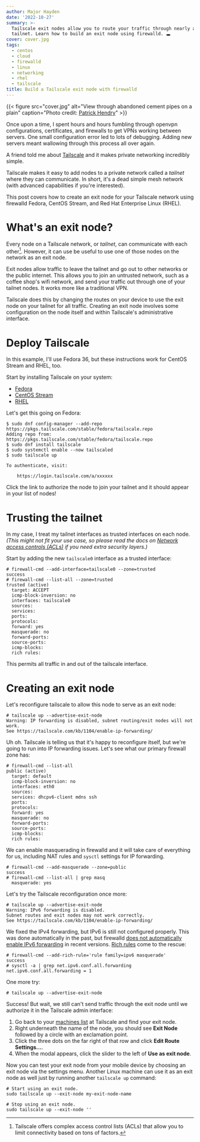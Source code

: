 ```yaml
---
author: Major Hayden
date: '2022-10-27'
summary: >-
  Tailscale exit nodes allow you to route your traffic through nearly any system in your
  tailnet. Learn how to build an exit node using firewalld. 🕳️
cover: cover.jpg
tags:
  - centos
  - cloud
  - firewalld
  - linux
  - networking
  - rhel
  - tailscale
title: Build a Tailscale exit node with firewalld
---
```


{{< figure 
    src="cover.jpg"
    alt="View through abandoned cement pipes on a plain" 
    caption="Photo credit: [Patrick Hendry](https://unsplash.com/photos/Tv5lpMsuvoI)"
    >}}

Once upon a time, I spent hours and hours fumbling through openvpn configurations, certificates, and firewalls to get VPNs working between servers.
One small configuration error led to lots of debugging.
Adding new servers meant wallowing through this process all over again.

A friend told me about [Tailscale] and it makes private networking incredibly simple.

Tailscale makes it easy to add nodes to a private network called a _tailnet_ where they can communicate.
In short, it's a dead simple mesh network (with advanced capabilities if you're interested).

This post covers how to create an exit node for your Tailscale network using firewalld Fedora, CentOS Stream, and Red Hat Enterprise Linux (RHEL).

[Tailscale]: https://tailscale.com/

# What's an exit node?

Every node on a Tailscale network, or _tailnet_, can communicate with each other[^acl].
However, it can use be useful to use one of those nodes on the network as an exit node.

Exit nodes allow traffic to leave the tailnet and go out to other networks or the public internet.
This allows you to join an untrusted network, such as a coffee shop's wifi network, and send your traffic out through one of your tailnet nodes.
It works more like a traditional VPN.

Tailscale does this by changing the routes on your device to use the exit node on your tailnet for all traffic.
Creating an exit node involves some configuration on the node itself and within Tailscale's administrative interface.

[^acl]: Tailscale offers complex access control lists (ACLs) that allow you to limit connectivity based on tons of factors.

# Deploy Tailscale

In this example, I'll use Fedora 36, but these instructions work for CentOS Stream and RHEL, too.

Start by installing Tailscale on your system:

* [Fedora](https://tailscale.com/download/linux/fedora)
* [CentOS Stream](https://tailscale.com/download/linux/centos-stream-9)
* [RHEL](https://tailscale.com/download/linux/rhel-9)

Let's get this going on Fedora:

```console
$ sudo dnf config-manager --add-repo https://pkgs.tailscale.com/stable/fedora/tailscale.repo
Adding repo from: https://pkgs.tailscale.com/stable/fedora/tailscale.repo
$ sudo dnf install tailscale
$ sudo systemctl enable --now tailscaled
$ sudo tailscale up

To authenticate, visit:

	https://login.tailscale.com/a/xxxxxx
```

Click the link to authorize the node to join your tailnet and it should appear in your list of nodes!

# Trusting the tailnet

In my case, I treat my tailnet interfaces as trusted interfaces on each node.
_(This might not fit your use case, so please read the docs on [Network access controls (ACLs)] if you need extra security layers.)_

Start by adding the new `tailscale0` interface as a trusted interface:

```console
# firewall-cmd --add-interface=tailscale0 --zone=trusted
success
# firewall-cmd --list-all --zone=trusted
trusted (active)
  target: ACCEPT
  icmp-block-inversion: no
  interfaces: tailscale0
  sources: 
  services: 
  ports: 
  protocols: 
  forward: yes
  masquerade: no
  forward-ports: 
  source-ports: 
  icmp-blocks: 
  rich rules: 
```

This permits all traffic in and out of the tailscale interface.

# Creating an exit node

Let's reconfigure tailscale to allow this node to serve as an exit node:

```console
# tailscale up --advertise-exit-node
Warning: IP forwarding is disabled, subnet routing/exit nodes will not work.
See https://tailscale.com/kb/1104/enable-ip-forwarding/
```

Uh oh.
Tailscale is telling us that it's happy to reconfigure itself, but we're going to run into IP forwarding issues.
Let's see what our primary firewall zone has:

```console
# firewall-cmd --list-all
public (active)
  target: default
  icmp-block-inversion: no
  interfaces: eth0
  sources: 
  services: dhcpv6-client mdns ssh
  ports: 
  protocols: 
  forward: yes
  masquerade: no
  forward-ports: 
  source-ports: 
  icmp-blocks: 
  rich rules: 
```

We can enable masquerading in firewalld and it will take care of everything for us, including NAT rules and `sysctl` settings for IP forwarding.

```console
# firewall-cmd --add-masquerade --zone=public
success
# firewall-cmd --list-all | grep masq
  masquerade: yes
```

Let's try the Tailscale reconfiguration once more:

```console
# tailscale up --advertise-exit-node
Warning: IPv6 forwarding is disabled.
Subnet routes and exit nodes may not work correctly.
See https://tailscale.com/kb/1104/enable-ip-forwarding/
```

We fixed the IPv4 forwarding, but IPv6 is still not configured properly.
This was done automatically in the past, but firewalld [does not automatically enable IPv6 forwarding] in recent versions.
[Rich rules] come to the rescue:

```console
# firewall-cmd --add-rich-rule='rule family=ipv6 masquerade'
success
# sysctl -a | grep net.ipv6.conf.all.forwarding
net.ipv6.conf.all.forwarding = 1
```

One more try:

```console
# tailscale up --advertise-exit-node
```

Success!
But wait, we still can't send traffic through the exit node until we authorize it in the Tailscale admin interface:

1. Go back to your [machines list] at Tailscale and find your exit node.
2. Right underneath the name of the node, you should see **Exit Node** followed by a circle with an exclamation point.
3. Click the three dots on the far right of that row and click **Edit Route Settings...**.
4. When the modal appears, click the slider to the left of **Use as exit node**.

Now you can test your exit node from your mobile device by choosing an exit node via the settings menu.
Another Linux machine can use it as an exit node as well just by running another `tailscale up` command:

```shell
# Start using an exit node.
sudo tailscale up --exit-node my-exit-node-name

# Stop using an exit node.
sudo tailscale up --exit-node ''
```


[Network access controls (ACLs)]: https://tailscale.com/kb/1018/acls/
[does not automatically enable IPv6 forwarding]: https://github.com/firewalld/firewalld/issues/683
[Rich rules]: https://firewalld.org/documentation/man-pages/firewalld.richlanguage.html
[machines list]: https://login.tailscale.com/admin/machines